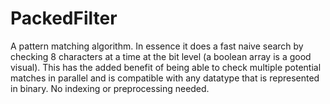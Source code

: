 # PackedFilter
A pattern matching algorithm. In essence it does a fast naive search by checking 8 characters at a time at the bit level (a boolean array is a good visual). This has the added benefit of being able to check multiple 
potential matches in parallel and is compatible with any datatype that is represented in binary. No indexing or preprocessing needed.
